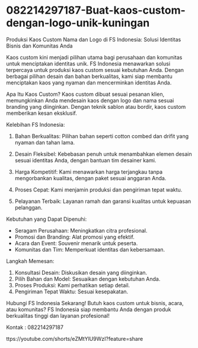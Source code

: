 # 082214297187-Buat-kaos-custom-dengan-logo-unik-kuningan
Produksi Kaos Custom Nama dan Logo di FS Indonesia: Solusi Identitas Bisnis dan Komunitas Anda

Kaos custom kini menjadi pilihan utama bagi perusahaan dan komunitas untuk menciptakan identitas unik. FS Indonesia menawarkan solusi terpercaya untuk produksi kaos custom sesuai kebutuhan Anda. Dengan berbagai pilihan desain dan bahan berkualitas, kami siap membantu menciptakan kaos yang nyaman dan mencerminkan identitas Anda.

Apa Itu Kaos Custom?
Kaos custom dibuat sesuai pesanan klien, memungkinkan Anda mendesain kaos dengan logo dan nama sesuai branding yang diinginkan. Dengan teknik sablon atau bordir, kaos custom memberikan kesan eksklusif.

Kelebihan FS Indonesia:

1. Bahan Berkualitas: Pilihan bahan seperti cotton combed dan drifit yang nyaman dan tahan lama.
   
2. Desain Fleksibel: Kebebasan penuh untuk menambahkan elemen desain sesuai identitas Anda, dengan bantuan tim desainer kami.

3. Harga Kompetitif: Kami menawarkan harga terjangkau tanpa mengorbankan kualitas, dengan paket sesuai anggaran Anda.

4. Proses Cepat: Kami menjamin produksi dan pengiriman tepat waktu.

5. Pelayanan Terbaik: Layanan ramah dan garansi kualitas untuk kepuasan pelanggan.

Kebutuhan yang Dapat Dipenuhi:
- Seragam Perusahaan: Meningkatkan citra profesional.
- Promosi dan Branding: Alat promosi yang efektif.
- Acara dan Event: Souvenir menarik untuk peserta.
- Komunitas dan Tim: Memperkuat identitas dan kebersamaan.

Langkah Memesan:
1. Konsultasi Desain: Diskusikan desain yang diinginkan.
2. Pilih Bahan dan Model: Sesuaikan dengan kebutuhan Anda.
3. Proses Produksi: Kami perhatikan setiap detail.
4. Pengiriman Tepat Waktu: Sesuai kesepakatan.

Hubungi FS Indonesia Sekarang!
Butuh kaos custom untuk bisnis, acara, atau komunitas? FS Indonesia siap membantu Anda dengan produk berkualitas tinggi dan layanan profesional!

Kontak : 082214297187

ttps://youtube.com/shorts/eZMtYlU9WzI?feature=share
